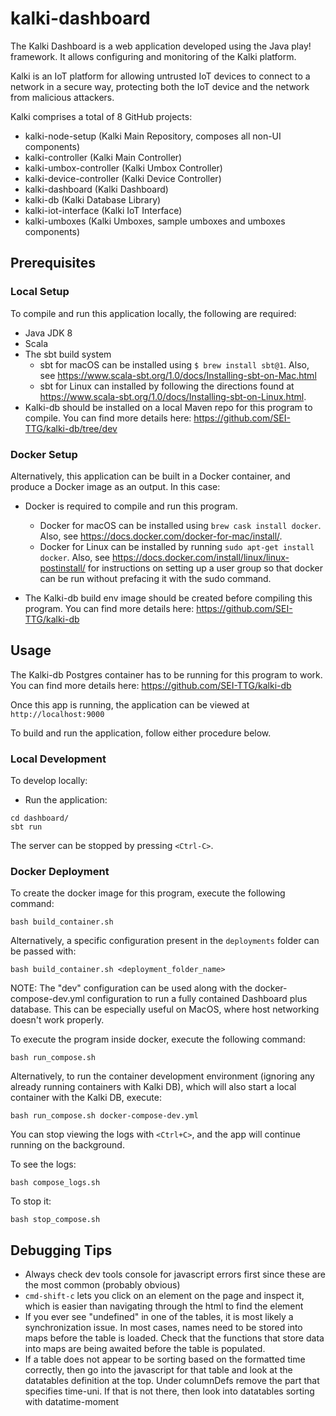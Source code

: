 # kalki-dashboard
The Kalki Dashboard is a web application developed using the Java play! framework. It allows configuring and monitoring of the Kalki platform.

Kalki is an IoT platform for allowing untrusted IoT devices to connect to a network in a secure way, protecting both the IoT device and the network from malicious attackers.

Kalki comprises a total of 8 GitHub projects:
- kalki-node-setup (Kalki Main Repository, composes all non-UI components)
- kalki-controller (Kalki Main Controller)
- kalki-umbox-controller (Kalki Umbox Controller)
- kalki-device-controller (Kalki Device Controller)
- kalki-dashboard (Kalki Dashboard)
- kalki-db (Kalki Database Library)
- kalki-iot-interface (Kalki IoT Interface)
- kalki-umboxes (Kalki Umboxes, sample umboxes and umboxes components)

## Prerequisites

### Local Setup 
To compile and run this application locally, the following are required:

- Java JDK 8
- Scala 
- The sbt build system
  - sbt for macOS can be installed using `$ brew install sbt@1`. Also, see https://www.scala-sbt.org/1.0/docs/Installing-sbt-on-Mac.html
  - sbt for Linux can installed by following the directions found at https://www.scala-sbt.org/1.0/docs/Installing-sbt-on-Linux.html.
- Kalki-db should be installed on a local Maven repo for this program to compile. You can find more details here: https://github.com/SEI-TTG/kalki-db/tree/dev

### Docker Setup
Alternatively, this application can be built in a Docker container, and produce a Docker image as an output. In this case:

 - Docker is required to compile and run this program.
   - Docker for macOS can be installed using `brew cask install docker`. Also, see https://docs.docker.com/docker-for-mac/install/.
   - Docker for Linux can be installed by running `sudo apt-get install docker`.  Also, see https://docs.docker.com/install/linux/linux-postinstall/ for instructions on setting up a user group so that docker can be run without prefacing it with the sudo command.
 
 - The Kalki-db build env image should be created before compiling this program. You can find more details here: https://github.com/SEI-TTG/kalki-db


## Usage
The Kalki-db Postgres container has to be running for this program to work. You can find more details here: https://github.com/SEI-TTG/kalki-db

Once this app is running, the application can be viewed at `http://localhost:9000`

To build and run the application, follow either procedure below.

### Local Development
To develop locally:
- Run the application:
```
cd dashboard/
sbt run
```

The server can be stopped by pressing `<Ctrl-C>`. 

### Docker Deployment
To create the docker image for this program, execute the following command:

`bash build_container.sh`

Alternatively, a specific configuration present in the `deployments` folder can be passed with:

`bash build_container.sh <deployment_folder_name>`

NOTE: The "dev" configuration can be used along with the docker-compose-dev.yml configuration to run a fully contained Dashboard plus database. This can be especially useful on MacOS, where host networking doesn't work properly.

To execute the program inside docker, execute the following command:

`bash run_compose.sh`

Alternatively, to run the container development environment (ignoring any already running containers with Kalki DB), which will also start a local container with the Kalki DB, execute:

`bash run_compose.sh docker-compose-dev.yml`

You can stop viewing the logs with `<Ctrl+C>`, and the app will continue running on the background.

To see the logs:

`bash compose_logs.sh`

To stop it:

`bash stop_compose.sh`

## Debugging Tips
* Always check dev tools console for javascript errors first since these are the most common (probably obvious)
* `cmd-shift-c` lets you click on an element on the page and inspect it, which is easier than navigating through the html to find the element
* If you ever see "undefined" in one of the tables, it is most likely a synchronization issue.  In most cases, names need to be stored into maps before the table is loaded.  Check that the functions that store data into maps are being awaited before the table is populated.
* If a table does not appear to be sorting based on the formatted time correctly, then go into the javascript for that table and look at the datatables definition at the top.  Under columnDefs remove the part that specifies time-uni.  If that is not there, then look into datatables sorting with datatime-moment
